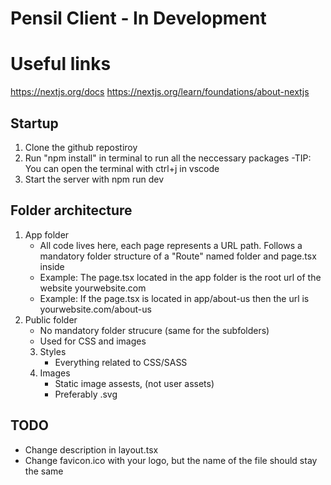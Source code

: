 # Pensil Client - In Development

# Useful links
https://nextjs.org/docs
https://nextjs.org/learn/foundations/about-nextjs
## Startup 
1. Clone the github repostiroy
2. Run "npm install" in terminal to run all the neccessary packages 
    -TIP: You can open the terminal with ctrl+j in vscode
3. Start the server with npm run dev

## Folder architecture 
1. App folder
    - All code lives here, each page represents a URL path. Follows a mandatory folder structure of a "Route" named folder and page.tsx inside
    - Example: The  page.tsx located in the app folder is the root url of the website yourwebsite.com
    - Example: If the page.tsx is located in app/about-us then the url is yourwebsite.com/about-us 
2. Public folder
    - No mandatory folder strucure (same for the subfolders)
    - Used for CSS and images
    3. Styles 
        - Everything related to CSS/SASS
    4. Images
        - Static image assests, (not user assets) 
        - Preferably .svg

## TODO
- Change description in layout.tsx 
- Change favicon.ico with your logo, but the name of the file should stay the same